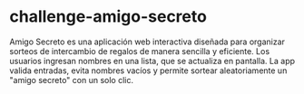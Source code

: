 # challenge-amigo-secreto
Amigo Secreto es una aplicación web interactiva diseñada para organizar sorteos de intercambio de regalos de manera sencilla y eficiente. Los usuarios ingresan nombres en una lista, que se actualiza en pantalla. La app valida entradas, evita nombres vacíos y permite sortear aleatoriamente un "amigo secreto" con un solo clic.
